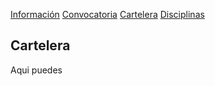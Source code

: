 [Información](Informacion.md) [Convocatoria](Convocatorias.md) [Cartelera](Cartelera.md) [Disciplinas](Disciplinas.md)

## Cartelera

Aqui puedes
